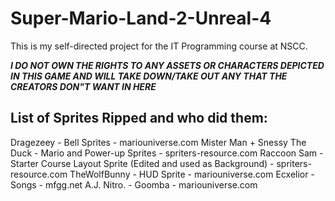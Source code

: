# Super-Mario-Land-2-Unreal-4
 This is my self-directed project for the IT Programming course at NSCC.
 
***I DO NOT OWN THE RIGHTS TO ANY ASSETS OR CHARACTERS DEPICTED IN THIS GAME AND WILL TAKE DOWN/TAKE OUT ANY THAT THE CREATORS DON"T WANT IN HERE***
 
 
 List of Sprites Ripped and who did them:
-----------------------------------------------------------------------------------------------------
 Dragezeey - Bell Sprites - mariouniverse.com
 Mister Man + Snessy The Duck - Mario and Power-up Sprites - spriters-resource.com
 Raccoon Sam - Starter Course Layout Sprite (Edited and used as Background) - spriters-resource.com
 TheWolfBunny - HUD Sprite - mariouniverse.com
 Ecxelior - Songs - mfgg.net
 A.J. Nitro. - Goomba - mariouniverse.com
